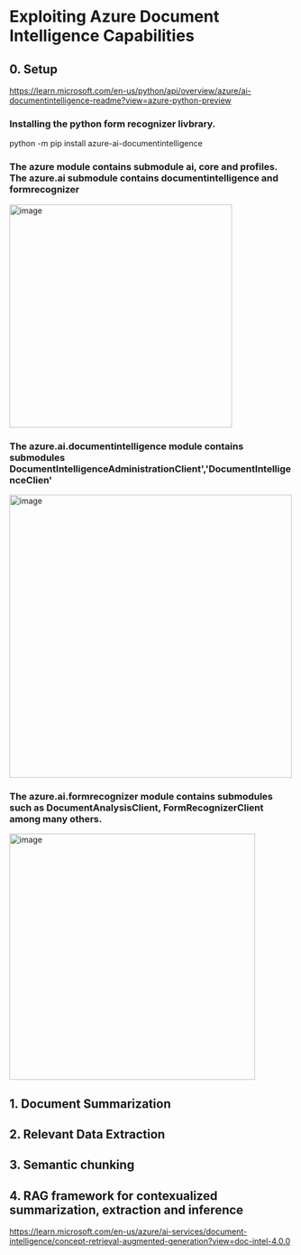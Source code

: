 # Exploiting Azure Document Intelligence Capabilities

## 0. Setup
https://learn.microsoft.com/en-us/python/api/overview/azure/ai-documentintelligence-readme?view=azure-python-preview

### Installing the python form recognizer livbrary. 
python -m pip install azure-ai-documentintelligence

### The azure module contains submodule ai, core and profiles. The azure.ai submodule contains documentintelligence and formrecognizer
<img width="395" alt="image" src="https://github.com/user-attachments/assets/d142b3a9-3d2e-4422-ab42-36226a96e8e9">


### The azure.ai.documentintelligence module contains submodules DocumentIntelligenceAdministrationClient','DocumentIntelligenceClien'
<img width="501" alt="image" src="https://github.com/user-attachments/assets/5b18d7c1-0b6b-42fd-ab0c-d5024305895d">

### The azure.ai.formrecognizer module contains submodules such as DocumentAnalysisClient, FormRecognizerClient among many others.
<img width="436" alt="image" src="https://github.com/user-attachments/assets/2ee5723b-b05c-439b-8105-f4698bbbc850">





## 1. Document Summarization
## 2. Relevant Data Extraction
## 3. Semantic chunking
## 4. RAG framework for contexualized summarization, extraction and inference
https://learn.microsoft.com/en-us/azure/ai-services/document-intelligence/concept-retrieval-augmented-generation?view=doc-intel-4.0.0

